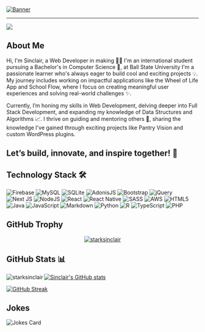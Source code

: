 [![Banner](https://i.ibb.co/PF7D3q3/Pink-and-Orange-Retro-Brainstorm-Presentation.png)](https://www.sinclairnzenwata.site/)


--- 
![](https://komarev.com/ghpvc/?username=starksinclair&style=for-the-badge)

## About Me
Hi, I'm Sinclair, a Web Developer in making 👨‍💻
I'm an international student pursuing a Bachelor's in Computer Science 🏫, at Ball State University
I'm a passionate learner who's always eager to build cool and exciting projects 💡. My journey includes working on impactful applications like the Wheel of Life App and School Flow, where I focus on creating meaningful user experiences and solving real-world challenges ✨.

Currently, I’m honing my skills in Web Development, delving deeper into Full Stack Development, and expanding my knowledge of Data Structures and Algorithms 📈. I thrive on guiding and mentoring others 🌟, sharing the knowledge I've gained through exciting projects like Pantry Vision and custom WordPress plugins.

Let’s build, innovate, and inspire together! 🚀
---

## Technology Stack 🛠️
![Firebase](https://img.shields.io/badge/firebase-a08021?style=for-the-badge&logo=firebase&logoColor=ffcd34)
![MySQL](https://img.shields.io/badge/mysql-4479A1.svg?style=for-the-badge&logo=mysql&logoColor=white)
![SQLite](https://img.shields.io/badge/sqlite-%2307405e.svg?style=for-the-badge&logo=sqlite&logoColor=white)
![AdonisJS](https://img.shields.io/badge/adonisjs-%23220052.svg?style=for-the-badge&logo=adonisjs&logoColor=white)
![Bootstrap](https://img.shields.io/badge/bootstrap-%238511FA.svg?style=for-the-badge&logo=bootstrap&logoColor=white)
![jQuery](https://img.shields.io/badge/jquery-%230769AD.svg?style=for-the-badge&logo=jquery&logoColor=white)
![Next JS](https://img.shields.io/badge/Next-black?style=for-the-badge&logo=next.js&logoColor=white)
![NodeJS](https://img.shields.io/badge/node.js-6DA55F?style=for-the-badge&logo=node.js&logoColor=white)
![React](https://img.shields.io/badge/react-%2320232a.svg?style=for-the-badge&logo=react&logoColor=%2361DAFB)
![React Native](https://img.shields.io/badge/react_native-%2320232a.svg?style=for-the-badge&logo=react&logoColor=%2361DAFB)
![SASS](https://img.shields.io/badge/SASS-hotpink.svg?style=for-the-badge&logo=SASS&logoColor=white)
![AWS](https://img.shields.io/badge/AWS-%23FF9900.svg?style=for-the-badge&logo=amazon-aws&logoColor=white)
![HTML5](https://img.shields.io/badge/html5-%23E34F26.svg?style=for-the-badge&logo=html5&logoColor=white)
![Java](https://img.shields.io/badge/java-%23ED8B00.svg?style=for-the-badge&logo=openjdk&logoColor=white)
![JavaScript](https://img.shields.io/badge/javascript-%23323330.svg?style=for-the-badge&logo=javascript&logoColor=%23F7DF1E)
![Markdown](https://img.shields.io/badge/markdown-%23000000.svg?style=for-the-badge&logo=markdown&logoColor=white)
![Python](https://img.shields.io/badge/python-3670A0?style=for-the-badge&logo=python&logoColor=ffdd54)
![R](https://img.shields.io/badge/r-%23276DC3.svg?style=for-the-badge&logo=r&logoColor=white)
![TypeScript](https://img.shields.io/badge/typescript-%23007ACC.svg?style=for-the-badge&logo=typescript&logoColor=white)
![PHP](https://img.shields.io/badge/php-%23777BB4.svg?style=for-the-badge&logo=php&logoColor=white)

## GitHub Trophy

<p align="center"> <a href="https://github.com/ryo-ma/github-profile-trophy"><img src="https://github-profile-trophy.vercel.app/?username=starksinclair&theme=darkhub&rank=-?&column=3&margin-w=15&margin-h=15" alt="starksinclair" /></a> </p>


## GitHub Stats 📊

<p><img align="left" src="https://github-readme-stats.vercel.app/api/top-langs?username=starksinclair&show_icons=true&locale=en&theme=transparent&layout=compact" alt="starksinclair" /></p>

[![Sinclair's GitHub stats](https://github-readme-stats.vercel.app/api?username=starksinclair&show_icons=true&theme=transparent)](https://github.com/anuraghazra/github-readme-stats)

[![GitHub Streak](https://github-readme-streak-stats.herokuapp.com/?user=starksinclair&theme=transparent)](https://git.io/streak-stats)

## Jokes
![Jokes Card](https://readme-jokes.vercel.app/api)
